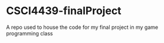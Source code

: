 # CSCI4439-finalProject
A repo used to house the code for my final project in my game programming class
